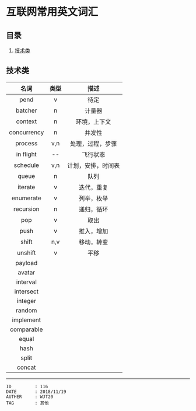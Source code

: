 
# 互联网常用英文词汇 #

## 目录 ##

1. [技术类](#href1)

## <a name="href1">技术类</a> ##

| 名词 | 类型 | 描述 |
| :--: | :--: | :--: |
| pend | v | 待定 |
| batcher | n | 计量器 |
| context | n | 环境，上下文 |
| concurrency | n | 并发性 |
| process | v,n | 处理，过程，步骤 |
| in flight | -- | 飞行状态 |
| schedule | v,n | 计划，安排，时间表 |
| queue | n | 队列 |
| iterate | v | 迭代，重复 |
| enumerate | v | 列举，枚举 |
| recursion | n | 递归，循环 |
| pop | v | 取出 |
| push | v | 推入，增加 |
| shift | n,v | 移动，转变 |
| unshift | v | 平移 |
| payload |  |  |
| avatar |  |  |
| interval | |
| intersect | |
| integer | |
| random | |
| implement | |
| comparable | |
| equal | |
| hash | |
| split | |
| concat | |

---

```
ID         : 116
DATE       : 2018/11/19
AUTHER     : WJT20
TAG        : 其他
```

